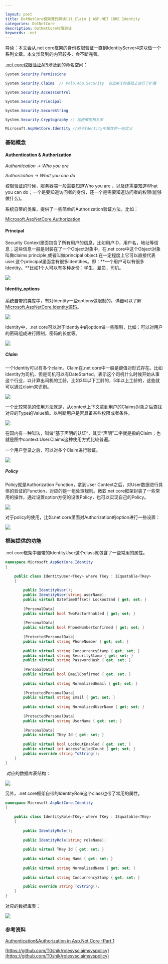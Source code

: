 ```yaml
---

layout: post
title: DotNetCore框架源码解读(1)_Claim | ASP.NET CORE Identity
categories: DotNetCore
description: DotNetCore权限验证
keywords: .net
---
```


导读：本文会从.net core框架的身份权限验证一直到IdentityServer4这块做一个系列文章。本文涉及到的内容较多，会不断完善。



[.net core权限验证API](https://source.dot.net/#q=System.Security)涉及到的命名空间：

````c#
System.Security.Permissions

System.Security.Claims  // Volo.Abp.Security  在此API的基础上进行了扩展

System.Security.AccessControl

System.Security.Principal

System.Security.SecureString

System.Security.Cryptography // 加密解密相关库

Microsoft.AspNetCore.Identity //对于Identity中属性的一些定义
````





### 基础概念

#### Authentication & Authorization

*Authentication → Who you are*

*Authorization → What you can do*

权限验证的时候，服务器端一般需要知道Who you are ，以及还需要知道What you can do；一个是要知道访问者的身份，还一个是需要知道访问者的权限(能够做什么)。

系统自带的类库，提供了一些简单的Authorization验证方法。比如：

[Microsoft.AspNetCore.Authorization](https://source.dot.net/#Microsoft.AspNetCore.Authorization/AuthorizeAttribute.cs,ce39c167c3cf6799,references)



#### Principal

Security Context里面包含了所有用户的信息，比如用户ID，用户名，地址等信息；这些信息一般是封装在了一个Object对象中，在.net core中这个Object对象叫做claims principle,或者叫做principal object.在一定程度上它可以直接代表user.这个principal里面含有很多Identities。即：**一个用户可以有很多Identity。**比如1个人可以有多种身份：学生，雇员，司机。

<img src="https://cs-cn.top/images/posts/Identity27182.png"/>



#### Identity_options

系统自带的类库中，有对Identity一些options做限制的。详细可以了解[Microsoft.AspNetCore.Identity源码](https://source.dot.net/#Microsoft.Extensions.Identity.Core/IdentityOptions.cs,c4d151da9fa86f53)。

<img src="https://cs-cn.top/images/posts/IdentityOptions59.png"/>

Identity中，.net core可以对于Identiy中的option做一些限制，比如：可以对用户的密码组成进行限制，密码的长度等。

<img src="https://cs-cn.top/images/posts/Identity5498.png"/>



##### Claim

一个Identity可以有多个claim。Claim在.net core中一般是键值对形式存在。比如Identity为司机，但是司机可以有DateStarted，表示这个司机什么时候开始从事这个行业，以计算出司机的工龄。比如3年以下工龄的，5年以上工龄的，这些就可以通过claim来识别。

<img src="https://cs-cn.top/images/posts/claims3858.png"/>

一个比较常见的使用方法就是，从context上下文拿到用户的Claims对象之后查找对应的Type的Value值。以判断用户是否具备某些权限或者条件。

<img src="https://cs-cn.top/images/posts/claim485.png"/>

在国内有一种叫法，叫做“基于声明的认证“，其实“声明”二字就是指的Claim；也就是图中context.User.Claims这种使用方式比较普遍。

一个用户登录之后，可以对多个Claim进行验证。

<img src="https://cs-cn.top/images/posts/claim27357.png"/>



##### Policy

Policy就是Authorization Function，拿到User Context之后，对User数据进行具体的验证的Function，对应的是一组处理规则。微软.net core框架封装了一些常用的操作，通过设置option方便的设置Policy，也可以实现自己的Policy。

<img src="https://cs-cn.top/images/posts/Policy0981.png"/>

对于policy的使用，比如.net core里面对Authorization的option进行一些设置：

<img src="https://cs-cn.top/images/posts/policy4940.png"/>

### 框架提供的功能

.net core框架中自带的IdentityUser这个class就包含了一些常用的属性。

````c#
namespace Microsoft.AspNetCore.Identity
{
   
    public class IdentityUser<TKey> where TKey : IEquatable<TKey>
    {
       
        public IdentityUser();
        public IdentityUser(string userName);
        public virtual DateTimeOffset? LockoutEnd { get; set; }
       
        [PersonalData]
        public virtual bool TwoFactorEnabled { get; set; }
        
        [PersonalData]
        public virtual bool PhoneNumberConfirmed { get; set; }
        
        [ProtectedPersonalData]
        public virtual string PhoneNumber { get; set; }
       
        public virtual string ConcurrencyStamp { get; set; }
        public virtual string SecurityStamp { get; set; }
        public virtual string PasswordHash { get; set; }
       
        [PersonalData]
        public virtual bool EmailConfirmed { get; set; }
       
        public virtual string NormalizedEmail { get; set; }
       
        [ProtectedPersonalData]
        public virtual string Email { get; set; }
       
        public virtual string NormalizedUserName { get; set; }
        
        [ProtectedPersonalData]
        public virtual string UserName { get; set; }
        
        [PersonalData]
        public virtual TKey Id { get; set; }
        
        public virtual bool LockoutEnabled { get; set; }
        public virtual int AccessFailedCount { get; set; }
        public override string ToString();
    }
}
````

​	对应的数据库表结构：

<img src="https://cs-cn.top/images/posts/AspNetUsers543.png"/>



另外，.net core框架自带的IdentityRole这个class也带了常用的属性。

````c#
namespace Microsoft.AspNetCore.Identity
{
    
    public class IdentityRole<TKey> where TKey : IEquatable<TKey>
    {
        
        public IdentityRole();
       
        public IdentityRole(string roleName);
       
        public virtual TKey Id { get; set; }
       
        public virtual string Name { get; set; }
        
        public virtual string NormalizedName { get; set; }
       
        public virtual string ConcurrencyStamp { get; set; }

        public override string ToString();
    }
}
````

对应的数据库表：

<img src="https://cs-cn.top/images/posts/AspNetRoles9934.png"/>



### 参考资料

[Authentication&Authorization in Asp.Net Core -Part 1](https://medium.com/c-sharp-progarmming/authentication-and-authorization-in-asp-net-core-part-1-188866c4115e)

[https://github.com/T0shik/rolesvsclaimsvspolicy](https://github.com/T0shik/rolesvsclaimsvspolicy)

